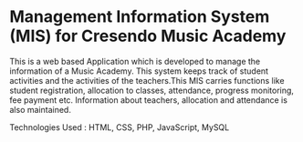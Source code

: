 # Management Information System (MIS) for Cresendo Music Academy

This is a web based Application which is developed to manage the information of a Music Academy.  This system keeps
track of student activities and the activities of the teachers.This MIS carries functions like student
registration, allocation to classes, attendance, progress monitoring, fee payment etc. Information
about teachers, allocation and attendance is also maintained. 

Technologies Used : HTML, CSS, PHP, JavaScript, MySQL
